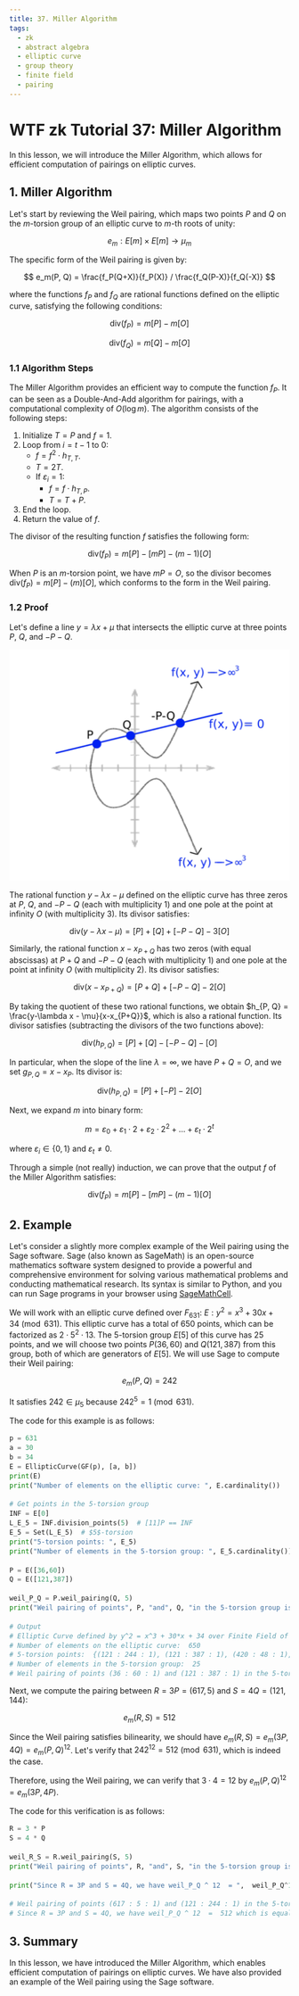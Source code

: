 ```yaml
---
title: 37. Miller Algorithm
tags:
  - zk
  - abstract algebra
  - elliptic curve
  - group theory
  - finite field
  - pairing
---
```


# WTF zk Tutorial 37: Miller Algorithm

In this lesson, we will introduce the Miller Algorithm, which allows for efficient computation of pairings on elliptic curves.

## 1. Miller Algorithm

Let's start by reviewing the Weil pairing, which maps two points $P$ and $Q$ on the $m$-torsion group of an elliptic curve to $m$-th roots of unity:

$$
e_m: E[m] \times E[m] \to \mu_m
$$

The specific form of the Weil pairing is given by:

$$
e_m(P, Q) = \frac{f_P(Q+X)}{f_P(X)} / \frac{f_Q(P-X)}{f_Q(-X)}
$$

where the functions $f_P$ and $f_Q$ are rational functions defined on the elliptic curve, satisfying the following conditions:

$$
\text{div}(f_P) = m[P] - m[O]
$$

$$
\text{div}(f_Q) = m[Q] - m[O]
$$

### 1.1 Algorithm Steps

The Miller Algorithm provides an efficient way to compute the function $f_P$. It can be seen as a Double-And-Add algorithm for pairings, with a computational complexity of $O(\log{m})$. The algorithm consists of the following steps:

1. Initialize $T = P$ and $f = 1$.
2. Loop from $i = t - 1$ to 0:
   - $f = f^2 \cdot h_{T,T}$.
   - $T = 2T$.
   - If $\varepsilon_i = 1$:
      - $f = f \cdot h_{T,P}$.
      - $T = T + P$.
3. End the loop.
4. Return the value of $f$.

The divisor of the resulting function $f$ satisfies the following form:

$$
\text{div}(f_P) = m[P] - [mP] - (m-1)[O]
$$

When $P$ is an $m$-torsion point, we have $mP = O$, so the divisor becomes $\text{div}(f_P) = m[P] - (m)[O]$, which conforms to the form in the Weil pairing.

### 1.2 Proof

Let's define a line $y = \lambda x + \mu$ that intersects the elliptic curve at three points $P$, $Q$, and $-P-Q$.

![](./img/37-1.png)

The rational function $y-\lambda x - \mu$ defined on the elliptic curve has three zeros at $P$, $Q$, and $-P-Q$ (each with multiplicity 1) and one pole at the point at infinity $O$ (with multiplicity 3). Its divisor satisfies:

$$
\text{div}(y-\lambda x - \mu) = [P] + [Q] + [- P - Q] - 3[O]
$$

Similarly, the rational function $x-x_{P+Q}$ has two zeros (with equal abscissas) at $P+Q$ and $-P-Q$ (each with multiplicity 1) and one pole at the point at infinity $O$ (with multiplicity 2). Its divisor satisfies:

$$
\text{div}(x-x_{P+Q}) = [P+Q] + [- P - Q] - 2[O]
$$

By taking the quotient of these two rational functions, we obtain $h_{P, Q} = \frac{y-\lambda x - \mu}{x-x_{P+Q}}$, which is also a rational function. Its divisor satisfies (subtracting the divisors of the two functions above):

$$
\text{div}(h_{P, Q}) = [P] + [Q] - [- P - Q] - [O]
$$

In particular, when the slope of the line $\lambda = \infty$, we have $P + Q = O$, and we set $g_{P,Q} = x - x_P$. Its divisor is:

$$
\text{div}(h_{P, Q}) = [P] + [-P] - 2[O]
$$

Next, we expand $m$ into binary form:

$$
m = \varepsilon_0 + \varepsilon_1 \cdot 2 + \varepsilon_2 \cdot 2^2 + \ldots + \varepsilon_t \cdot 2^t
$$

where $\varepsilon_i \in \{0, 1\}$ and $\varepsilon_t \neq 0$.

Through a simple (not really) induction, we can prove that the output $f$ of the Miller Algorithm satisfies:

$$
\text{div}(f_P) = m[P] - [mP] - (m-1)[O]
$$

## 2. Example

Let's consider a slightly more complex example of the Weil pairing using the Sage software. Sage (also known as SageMath) is an open-source mathematics software system designed to provide a powerful and comprehensive environment for solving various mathematical problems and conducting mathematical research. Its syntax is similar to Python, and you can run Sage programs in your browser using [SageMathCell](https://sagecell.sagemath.org/).

We will work with an elliptic curve defined over $F_{631}$: $E: y^2 = x^3 + 30x + 34 \pmod{631}$. This elliptic curve has a total of 650 points, which can be factorized as $2 \cdot 5^2 \cdot 13$. The $5$-torsion group $E[5]$ of this curve has 25 points, and we will choose two points $P(36, 60)$ and $Q(121, 387)$ from this group, both of which are generators of $E[5]$. We will use Sage to compute their Weil pairing:

$$
e_m(P, Q) = 242
$$

It satisfies $242 \in \mu_5$ because $242^5 = 1 \pmod{631}$.

The code for this example is as follows:

```python
p = 631
a = 30
b = 34
E = EllipticCurve(GF(p), [a, b])
print(E)
print("Number of elements on the elliptic curve: ", E.cardinality())

# Get points in the 5-torsion group
INF = E[0]
L_E_5 = INF.division_points(5)  # [11]P == INF
E_5 = Set(L_E_5)  # $5$-torsion
print("5-torsion points: ", E_5)
print("Number of elements in the 5-torsion group: ", E_5.cardinality())

P = E([36,60])
Q = E([121,387])

weil_P_Q = P.weil_pairing(Q, 5)
print("Weil pairing of points", P, "and", Q, "in the 5-torsion group is", weil_P_Q)

# Output
# Elliptic Curve defined by y^2 = x^3 + 30*x + 34 over Finite Field of size 631
# Number of elements on the elliptic curve:  650
# 5-torsion points:  {(121 : 244 : 1), (121 : 387 : 1), (420 : 48 : 1), (0 : 1 : 0), (531 : 613 : 1), (36 : 60 : 1), (586 : 584 : 1), (428 : 25 : 1), (586 : 47 : 1), (339 : 132 : 1), (289 : 362 : 1), (575 : 7 : 1), (511 : 23 : 1), (511 : 608 : 1), (617 : 626 : 1), (575 : 624 : 1), (595 : 221 : 1), (617 : 5 : 1), (595 : 410 : 1), (36 : 571 : 1), (531 : 18 : 1), (339 : 499 : 1), (289 : 269 : 1), (428 : 606 : 1), (420 : 583 : 1)}
# Number of elements in the 5-torsion group:  25
# Weil pairing of points (36 : 60 : 1) and (121 : 387 : 1) in the 5-torsion group is 242
```

Next, we compute the pairing between $R = 3P = (617, 5)$ and $S = 4Q = (121, 144)$:

$$
e_m(R, S) = 512
$$

Since the Weil pairing satisfies bilinearity, we should have $e_m(R, S) = e_m(3P, 4Q) = e_m(P,Q)^{12}$. Let's verify that $242^{12} = 512 \pmod{631}$, which is indeed the case.

Therefore, using the Weil pairing, we can verify that $3 \cdot 4 = 12$ by $e_m(P, Q)^{12} = e_m(3P,4P)$.

The code for this verification is as follows:

```python
R = 3 * P
S = 4 * Q

weil_R_S = R.weil_pairing(S, 5)
print("Weil pairing of points", R, "and", S, "in the 5-torsion group is", weil_R_S)

print("Since R = 3P and S = 4Q, we have weil_P_Q ^ 12  = ",  weil_P_Q^12 , "which is equal to weil_R_S")

# Weil pairing of points (617 : 5 : 1) and (121 : 244 : 1) in the 5-torsion group is 512
# Since R = 3P and S = 4Q, we have weil_P_Q ^ 12  =  512 which is equal to weil_R_S
```

## 3. Summary

In this lesson, we have introduced the Miller Algorithm, which enables efficient computation of pairings on elliptic curves. We have also provided an example of the Weil pairing using the Sage software.